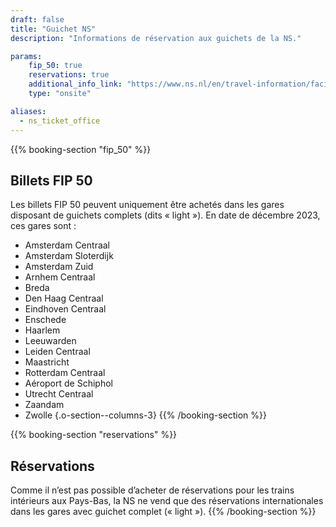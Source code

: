 ```yaml
---
draft: false
title: "Guichet NS"
description: "Informations de réservation aux guichets de la NS."

params:
    fip_50: true
    reservations: true
    additional_info_link: "https://www.ns.nl/en/travel-information/facilities/ov-service-and-tickets-shops.html"
    type: "onsite"

aliases:
  - ns_ticket_office
---
```


{{% booking-section "fip_50" %}}
## Billets FIP 50

Les billets FIP 50 peuvent uniquement être achetés dans les gares disposant de guichets complets (dits « light »). En date de décembre 2023, ces gares sont :

- Amsterdam Centraal
- Amsterdam Sloterdijk
- Amsterdam Zuid
- Arnhem Centraal
- Breda
- Den Haag Centraal
- Eindhoven Centraal
- Enschede
- Haarlem
- Leeuwarden
- Leiden Centraal
- Maastricht
- Rotterdam Centraal
- Aéroport de Schiphol
- Utrecht Centraal
- Zaandam
- Zwolle
{.o-section--columns-3}
{{% /booking-section %}}

{{% booking-section "reservations" %}}
## Réservations

Comme il n’est pas possible d’acheter de réservations pour les trains intérieurs aux Pays-Bas, la NS ne vend que des réservations internationales dans les gares avec guichet complet (« light »).
{{% /booking-section %}}

